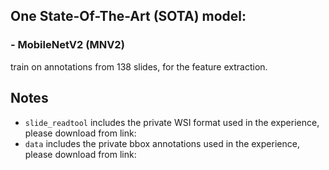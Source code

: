 ## One State-Of-The-Art (SOTA) model:
### - MobileNetV2 (MNV2)
train on annotations from 138 slides, for the feature extraction.

## Notes
- `slide_readtool` includes the private WSI format used in the experience, please download from link:
- `data` includes the private bbox annotations used in the experience, please download from link:
